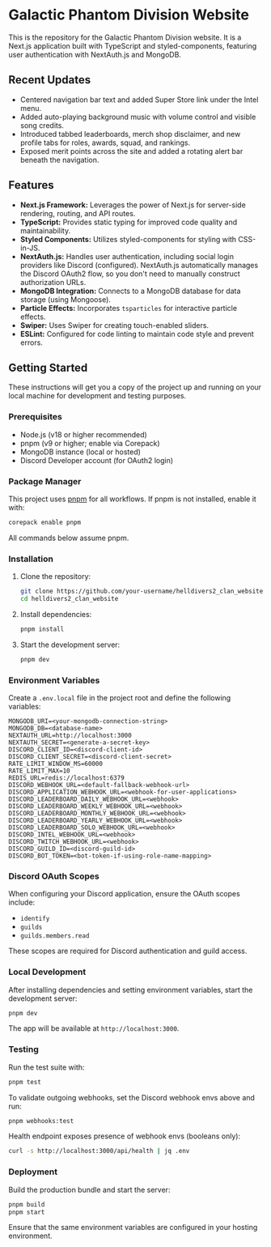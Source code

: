 # Galactic Phantom Division Website

This is the repository for the Galactic Phantom Division website. It is a Next.js application built with TypeScript and styled-components, featuring user authentication with NextAuth.js and MongoDB.

## Recent Updates

- Centered navigation bar text and added Super Store link under the Intel menu.
- Added auto-playing background music with volume control and visible song credits.
- Introduced tabbed leaderboards, merch shop disclaimer, and new profile tabs for roles, awards, squad, and rankings.
- Exposed merit points across the site and added a rotating alert bar beneath the navigation.

## Features

- **Next.js Framework:** Leverages the power of Next.js for server-side rendering, routing, and API routes.
- **TypeScript:** Provides static typing for improved code quality and maintainability.
- **Styled Components:** Utilizes styled-components for styling with CSS-in-JS.
- **NextAuth.js:** Handles user authentication, including social login providers like Discord (configured). NextAuth.js automatically manages the Discord OAuth2 flow, so you don't need to manually construct authorization URLs.
- **MongoDB Integration:** Connects to a MongoDB database for data storage (using Mongoose).
- **Particle Effects:** Incorporates `tsparticles` for interactive particle effects.
- **Swiper:** Uses Swiper for creating touch-enabled sliders.
- **ESLint:** Configured for code linting to maintain code style and prevent errors.

## Getting Started

These instructions will get you a copy of the project up and running on your local machine for development and testing purposes.

### Prerequisites

- Node.js (v18 or higher recommended)
- pnpm (v9 or higher; enable via Corepack)
- MongoDB instance (local or hosted)
- Discord Developer account (for OAuth2 login)

### Package Manager

This project uses [pnpm](https://pnpm.io) for all workflows. If pnpm is not installed, enable it with:

```bash
corepack enable pnpm
```

All commands below assume pnpm.

### Installation

1. Clone the repository:
   ```bash
   git clone https://github.com/your-username/helldivers2_clan_website.git
   cd helldivers2_clan_website
   ```
2. Install dependencies:
   ```bash
   pnpm install
   ```
3. Start the development server:
   ```bash
   pnpm dev
   ```

### Environment Variables

Create a `.env.local` file in the project root and define the following variables:

```
MONGODB_URI=<your-mongodb-connection-string>
MONGODB_DB=<database-name>
NEXTAUTH_URL=http://localhost:3000
NEXTAUTH_SECRET=<generate-a-secret-key>
DISCORD_CLIENT_ID=<discord-client-id>
DISCORD_CLIENT_SECRET=<discord-client-secret>
RATE_LIMIT_WINDOW_MS=60000
RATE_LIMIT_MAX=10
REDIS_URL=redis://localhost:6379
DISCORD_WEBHOOK_URL=<default-fallback-webhook-url>
DISCORD_APPLICATION_WEBHOOK_URL=<webhook-for-user-applications>
DISCORD_LEADERBOARD_DAILY_WEBHOOK_URL=<webhook>
DISCORD_LEADERBOARD_WEEKLY_WEBHOOK_URL=<webhook>
DISCORD_LEADERBOARD_MONTHLY_WEBHOOK_URL=<webhook>
DISCORD_LEADERBOARD_YEARLY_WEBHOOK_URL=<webhook>
DISCORD_LEADERBOARD_SOLO_WEBHOOK_URL=<webhook>
DISCORD_INTEL_WEBHOOK_URL=<webhook>
DISCORD_TWITCH_WEBHOOK_URL=<webhook>
DISCORD_GUILD_ID=<discord-guild-id>
DISCORD_BOT_TOKEN=<bot-token-if-using-role-name-mapping>
```

### Discord OAuth Scopes

When configuring your Discord application, ensure the OAuth scopes include:

- `identify`
- `guilds`
- `guilds.members.read`

These scopes are required for Discord authentication and guild access.

### Local Development

After installing dependencies and setting environment variables, start the development server:

```bash
pnpm dev
```

The app will be available at `http://localhost:3000`.

### Testing

Run the test suite with:

```bash
pnpm test
```

To validate outgoing webhooks, set the Discord webhook envs above and run:

```bash
pnpm webhooks:test
```

Health endpoint exposes presence of webhook envs (booleans only):

```bash
curl -s http://localhost:3000/api/health | jq .env
```

### Deployment

Build the production bundle and start the server:

```bash
pnpm build
pnpm start
```

Ensure that the same environment variables are configured in your hosting environment.
